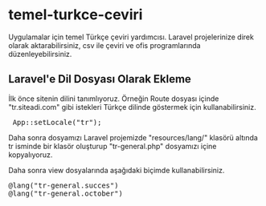 # temel-turkce-ceviri
Uygulamalar için temel Türkçe çeviri yardımcısı. Laravel projelerinize direk olarak aktarabilirsiniz, csv ile çeviri ve ofis programlarında düzenleyebilirsiniz.


<h2>Laravel'e Dil Dosyası Olarak Ekleme</h2>

İlk önce sitenin dilini tanımlıyoruz. Örneğin Route dosyası içinde "tr.siteadi.com" gibi istekleri Türkçe dilinde göstermek için kullanabilirsiniz. 
<pre> App::setLocale("tr");</pre>

Daha sonra dosyamızı Laravel projemizde "resources/lang/" klasörü altında tr isminde bir klasör oluşturup "tr-general.php" dosyamızı içine kopyalıyoruz.

Daha sonra view dosyalarında aşağıdaki biçimde kullanabilirsiniz.
<pre>@lang("tr-general.succes")
@lang("tr-general.october")</pre>
